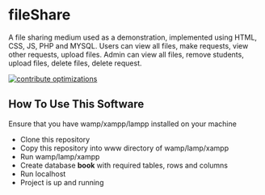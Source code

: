# fileShare
A file sharing medium used as a demonstration, implemented using HTML, CSS, JS, PHP and MYSQL.
Users can view all files, make requests, view other requests, upload files.
Admin can view all files, remove students, upload files, delete files, delete request.

[![contribute optimizations](https://img.shields.io/badge/contributions-welcome-brightgreen.svg?style=flat)](https://github.com/Mastersam07/OnlineExamination/issues)

## How To Use This Software
Ensure that you have wamp/xampp/lampp installed on your machine

* Clone this repository
* Copy this repository into www directory of wamp/lamp/xampp
* Run wamp/lamp/xampp
* Create database <b>book</b> with required tables, rows and columns
* Run localhost
* Project is up and running


